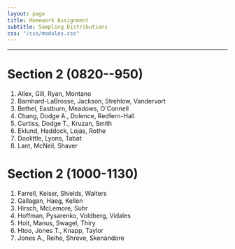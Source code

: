 ```yaml
---
layout: page
title: Homework Assignment
subtitle: Sampling Distributions
css: "/css/modules.css"
---
```


----

# Section 2 (0820--950)

1. Allex, Gill, Ryan, Montano
1. Barnhard-LaBrosse, Jackson, Strehlow, Vandervort
1. Bethel, Eastburn, Meadows, O'Connell 
1. Chang, Dodge A., Dolence, Redfern-Hall
1. Curtiss, Dodge T., Kruzan, Smith
1. Eklund, Haddock, Lojas, Rothe
1. Doolittle, Lyons, Tabat 
1. Lant, McNeil, Shaver

# Section 2 (1000-1130)

1. Farrell, Keiser, Shields, Walters
1. Gallagan, Haeg, Kellen
1. Hirsch, McLemore, Suhr
1. Hoffman, Pysarenko, Voldberg, Vidales
1. Holt, Manus, Swagel, Thiry
1. Htoo, Jones T., Knapp, Taylor
1. Jones A., Reihe, Shreve, Skenandore
